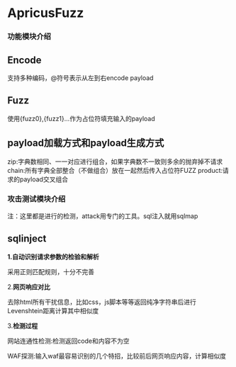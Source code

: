 # ApricusFuzz

### 功能模块介绍

## Encode

支持多种编码，@符号表示从左到右encode payload

## Fuzz

使用{fuzz0},{fuzz1}...作为占位符填充输入的payload

## payload加载方式和payload生成方式
zip:字典数相同、一一对应进行组合，如果字典数不一致则多余的抛弃掉不请求
chain:所有字典全部整合（不做组合）放在一起然后传入占位符FUZZ
product:请求的payload交叉组合




### 攻击测试模块介绍

注：这里都是进行的检测，attack用专门的工具。sql注入就用sqlmap

## **sqlinject**

**1.自动识别请求参数的检验和解析**

采用正则匹配规则，十分不完善

2.**网页响应对比**

去除html所有干扰信息，比如css，js脚本等等返回纯净字符串后进行Levenshtein距离计算其中相似度

3.**检测过程**

网站连通性检测:检测返回code和内容不为空

WAF探测:输入waf最容易识别的几个特招，比较前后网页响应内容，计算相似度



